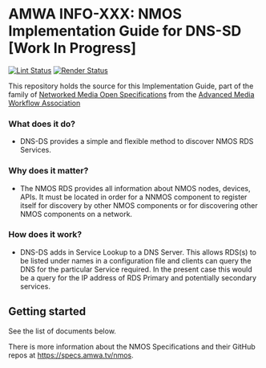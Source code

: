 # AMWA INFO-XXX: NMOS Implementation Guide for DNS-SD \[Work In Progress\]

[![Lint Status](https://github.com/AMWA-TV/nmos-dns-sd-implementation-guide/workflows/Lint/badge.svg)](https://github.com/AMWA-TV/nmos-template/actions?query=workflow%3ALint)
[![Render Status](https://github.com/AMWA-TV//workflows/Render/badge.svg)](https://github.com/AMWA-TV/nmos-template/actions?query=workflow%3ARender)

This repository holds the source for this Implementation Guide, part of the family of [Networked Media Open Specifications](https://specs.amwa.tv/nmos) from the [Advanced Media Workflow Association](https://amwa.tv)

<!-- INTRO-START -->

### What does it do?

-   DNS-DS provides a simple and flexible method to discover NMOS RDS Services.
### Why does it matter?

- The NMOS RDS provides all information about NMOS nodes, devices, APIs. It must be located in order for a NNMOS component to register itself for discovery by other NMOS components or for discovering other NMOS components on a network. 

### How does it work?

- DNS-DS adds in Service Lookup to a DNS Server. This allows RDS(s) to be listed under names in a configuration file and clients can query the DNS for the particular Service required. In the present case this would be a query for the IP address of RDS Primary and potentially secondary services.

## Getting started

See the list of documents below.

There is more information about the NMOS Specifications and their GitHub repos at <https://specs.amwa.tv/nmos>.
